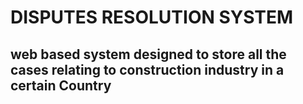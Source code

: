 # DISPUTES RESOLUTION SYSTEM

##  web based system designed to store all the cases relating to construction industry in a certain Country